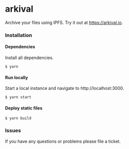 # arkival

Archive your files using IPFS. Try it out at https://arkival.io.

### Installation

#### Dependencies
Install all dependencies.

`$ yarn`

#### Run locally
Start a local instance and navigate to http://localhost:3000.

`$ yarn start`

#### Deploy static files
`$ yarn build`

### Issues
If you have any questions or problems please file a ticket.
